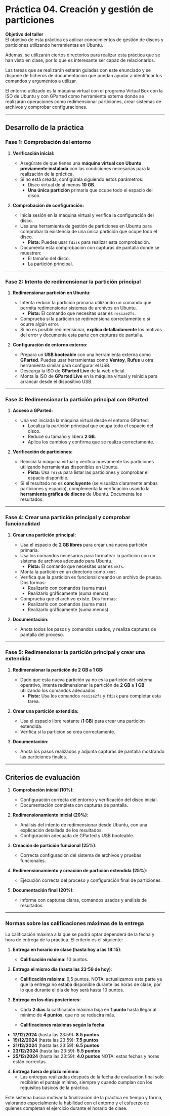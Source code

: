 
# Práctica 04. Creación y gestión de particiones

**Objetivo del taller**  
El objetivo de esta práctica es aplicar conocimientos de gestión de discos y particiones utilizando herramientas en Ubuntu. 

Además, se utilizarán ciertos directorios para realizar esta práctica que se han visto en clase, por lo que es interesante ser capaz de relacionarlos.

Las tareas que se realizarán estarán guiadas con este enunciado y se dispone de ficheros de documentación que puedan ayudar a identificar los comandos y argumentos a utilizar.

El entorno utilizado es la máquina virtual con el programa Virtual Box con la ISO de Ubuntu y con GParted como herramienta externa donde se realizarán operaciones como redimensionar particiones, crear sistemas de archivos y comprobar configuraciones.

---

## **Desarrollo de la práctica**

### **Fase 1: Comprobación del entorno**
1. **Verificación inicial:**
   - Asegúrate de que tienes una **máquina virtual con Ubuntu previamente instalada** con las condiciones necesarias para la realización de la práctica.
   - Si no está creada, configúrala siguiendo estos parámetros:
     - Disco virtual de al menos **10 GB**.
     - **Una única partición** primaria que ocupe todo el espacio del disco.

2. **Comprobación de configuración:**
   - Inicia sesión en la máquina virtual y verifica la configuración del disco.
   - Usa una herramienta de gestión de particiones en Ubuntu para comprobar la existencia de una única partición que ocupe todo el disco.  
     - **Pista:** Puedes usar `fdisk` para realizar esta comprobación.  
   - Documenta esta comprobación con capturas de pantalla donde se muestren:
     - El tamaño del disco.
     - La partición principal.

---

### **Fase 2: Intento de redimensionar la partición principal**
1. **Redimensionar partición en Ubuntu:**
   - Intenta reducir la partición primaria utilizando un comando que permita redimensionar sistemas de archivos en Ubuntu.  
     - **Pista:** El comando que necesitas usar es `resize2fs`.  
   - Comprueba si la partición se redimensiona correctamente o si ocurre algún error.
   - Si no es posible redimensionar, **explica detalladamente** los motivos del error y documenta esta parte con capturas de pantalla.

2. **Configuración de entorno externo:**
   - Prepara un **USB booteable** con una herramienta externa como **GParted**. Puedes usar herramientas como **Ventoy**, **Rufus** u otra herramienta similar para configurar el USB.
   - Descarga la ISO de **GParted Live** de la web oficial. 
   - Monta la ISO de **GParted Live** en la máquina virtual y reinicia para arrancar desde el dispositivo USB.

---

### **Fase 3: Redimensionar la partición principal con GParted**
1. **Acceso a GParted:**
   - Una vez iniciada la máquina virtual desde el entorno GParted:
     - Localiza la partición principal que ocupa todo el espacio del disco.
     - Reduce su tamaño y libera **2 GB**.
     - Aplica los cambios y confirma que se realiza correctamente.

2. **Verificación de particiones:**
   - Reinicia la máquina virtual y verifica nuevamente las particiones utilizando herramientas disponibles en Ubuntu.
     - **Pista:** Usa `fdisk` para listar las particiones y comprobar el espacio disponible.  
   - Si el resultado no es **concluyente** (se visualiza claramente ambas particiones y espacio), complementa la verificación usando la **herramienta gráfica de discos** de Ubuntu. Documenta los resultados.

---

### **Fase 4: Crear una partición principal y comprobar funcionalidad**
1. **Crear una partición principal:**
   - Usa el espacio de **2 GB libres** para crear una nueva partición primaria.
   - Usa los comandos necesarios para formatear la partición con un sistema de archivos adecuado para Ubuntu.
     - **Pista:** El comando que necesitas usar es `mkfs`.  
   - Monta la partición en un directorio como `/mnt`.
   - Verifica que la partición es funcional creando un archivo de prueba. Dos formas:
      - Realizarlo con comandos (suma mas)
      - Realizarlo gráficamente (suma menos)
   - Comprueba que el archivo existe. Dos formas:
      - Realizarlo con comandos (suma mas)
      - Realizarlo gráficamente (suma menos) 

2. **Documentación:**
   - Anota todos los pasos y comandos usados, y realiza capturas de pantalla del proceso.

---

### **Fase 5: Redimensionar la partición principal y crear una extendida**
1. **Redimensionar la partición de 2 GB a 1 GB:**
   - Dado que esta nueva partición ya no es la partición del sistema operativo, intenta redimensionar la partición de **2 GB** a **1 GB** utilizando los comandos adecuados.
     - **Pista:** Usa los comandos `resize2fs` y `fdisk` para completar esta tarea.

2. **Crear una partición extendida:**
   - Usa el espacio libre restante (**1 GB**) para crear una partición extendida.
   - Verifica si la particion se crea correctamente.

3. **Documentación:**
   - Anota los pasos realizados y adjunta capturas de pantalla mostrando las particiones finales.

---

## **Criterios de evaluación**
1. **Comprobación inicial (10%)**:
   - Configuración correcta del entorno y verificación del disco inicial.
   - Documentación completa con capturas de pantalla.

2. **Redimensionamiento inicial (20%)**:
   - Análisis del intento de redimensionar desde Ubuntu, con una explicación detallada de los resultados.
   - Configuración adecuada de GParted y USB booteable.

3. **Creación de partición funcional (25%)**:
   - Correcta configuración del sistema de archivos y pruebas funcionales.

4. **Redimensionamiento y creación de partición extendida (25%)**:
   - Ejecución correcta del proceso y configuración final de particiones.

5. **Documentación final (20%)**:
   - Informe con capturas claras, comandos usados y análisis de resultados.

---

### **Normas sobre las calificaciones máximas de la entrega**

La calificación máxima a la que se podrá optar  dependerá de la fecha y hora de entrega de la práctica. El criterio es el siguiente:

1. **Entrega en horario de clase (hasta hoy a las 18:15)**:
   - **Calificación máxima**: 10 puntos.

2. **Entrega el mismo día (hasta las 23:59 de hoy)**:
   - **Calificación máxima**: 9,5 puntos.
   NOTA: actualizamos esta parte ya que la entrega no estaba disponible durante las horas de clase, por lo que durante el día de hoy será hasta 10 puntos.

3. **Entrega en los días posteriores**:
   - Cada **2 días** la calificación máxima baja en **1 punto** hasta llegar al mínimo de **4 puntos**, que no se reducirá más.

   - **Calificaciones máximas según la fecha**:
- **17/12/2024** (hasta las 23:59): **8.5 puntos**
- **19/12/2024** (hasta las 23:59): **7.5 puntos**
- **21/12/2024** (hasta las 23:59): **6.5 puntos**
- **23/12/2024** (hasta las 23:59): **5.5 puntos**
- **25/12/2024** (hasta las 23:59): **4.0 puntos**
NOTA: estas fechas y horas están correctas.
4. **Entrega fuera de plazo mínimo**:
   - Las entregas realizadas después de la fecha de evaluación final solo recibirán el puntaje mínimo, siempre y cuando cumplan con los requisitos básicos de la práctica.

Este sistema busca motivar la finalización de la práctica en tiempo y forma, valorando especialmente la habilidad con el entorno y el esfuerzo de quienes completan el ejercicio durante el horario de clase.
